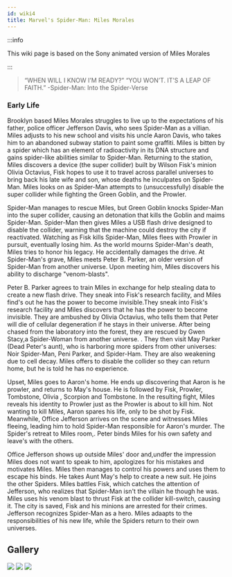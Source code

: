```yaml
---
id: wiki4
title: Marvel's Spider-Man: Miles Morales
---
```


:::info

This wiki page is based on the Sony animated version of Miles Morales

:::

> “WHEN WILL I KNOW I’M READY?”
>“YOU WON’T. IT’S A LEAP OF FAITH.”
-Spider-Man: Into the Spider-Verse

### Early Life
Brooklyn based Miles Morales struggles to live up to the expectations of his father, police officer Jefferson Davis, who sees Spider-Man as a villian. Miles adjusts to his new school and visits his uncle Aaron Davis, who takes him to an abandoned subway station to paint some graffiti. Miles is bitten by a spider which has an element of radioactivity in its DNA structure and gains spider-like abilities similar to Spider-Man. Returning to the station, Miles discovers a device (the super collider) built by Wilson Fisk's minion Olivia Octavius, Fisk hopes to use it to travel across parallel universes to bring back his late wife and son, whose deaths he inculpates on Spider-Man. Miles looks on as Spider-Man attempts to (unsuccessfully) disable the super collider while fighting the Green Goblin, and the Prowler.

Spider-Man manages to rescue Miles, but Green Goblin knocks Spider-Man into the super collider, causing an detonation that kills the Goblin and maims Spider-Man. Spider-Man then gives Miles a USB flash drive designed to disable the collider, warning that the machine could destroy the city if reactivated. Watching as Fisk kills Spider-Man, Miles flees with Prowler in pursuit, eventually losing him. As the world mourns Spider-Man's death, Miles tries to honor his legacy. He accidentally damages the drive. At Spider-Man's grave, Miles meets Peter B. Parker, an older version of Spider-Man from another universe. Upon meeting him, Miles discovers his ability to discharge "venom-blasts".

Peter B. Parker  agrees to train Miles in exchange for help stealing data to create a new flash drive. They sneak into Fisk's research facility, and Miles find's out  he has the power to become invisible.They sneak into Fisk's research facility and Miles discovers that he has the power to become invisible. They are ambushed by Olivia Octavius, who tells them that Peter will die of cellular degeneration if he stays in their universe. After being chased from the laboratory  into the forest, they are rescued by Gwen Stacy,a Spider-Woman from another universe. . They then visit May Parker (Dead Peter's aunt), who is harboring more spiders from other universes: Noir Spider-Man, Peni Parker, and Spider-Ham. They are also weakening due to cell decay. Miles 
offers to disable the collider so they can return home, but he is told he has no experience.

Upset, Miles goes to Aaron's home. He ends up discovering that Aaron is he prowler, and returns to May's house. He is followed by Fisk, Prowler, Tombstone, Olivia , Scorpion and Tombstone. In the resulting fight, Miles reveals his identity to Prowler just as the Prowler is about to kill him. Not wanting to kill Miles, Aaron spares his life, only to be shot by Fisk. Meanwhile, Office Jefferson arrives on the scene and witnesses Miles fleeing, leading him to hold Spider-Man responsible for Aaron's murder.
The Spider's retreat to Miles room,. Peter binds Miles for his own safety and leave's with the others.

Office Jefferson shows up outside Miles' door and,undfer the impression Miles does not want to speak to him, apologizes for his mistakes and motivates Miles. Miles then manages to control his powers and uses them to escape his binds. He takes Aunt May's help to create a new suit. He joins the other Spiders. Miles battles Fisk, which catches the attention of Jefferson, who realizes that Spider-Man isn't the villain he though he was. Miles uses his venom blast to thrust Fisk at the collider kill-switch, causing it. The city is saved, Fisk and his minions are arrested for their crimes. Jefferson recognizes Spider-Man as a hero.
Miles adaapts to the responsibilities of his new life, while the Spiders return to their own universes.


## Gallery

![](https://m.media-amazon.com/images/M/MV5BMjMwNDkxMTgzOF5BMl5BanBnXkFtZTgwNTkwNTQ3NjM@._V1_.jpg) ![](https://play-lh.googleusercontent.com/tRZYfjWo9wpy_yTCjEaIAikiJZzHYNDZN_6teeZ1JM9MEanq4PLvEmSGtn2AtTLO1XY-cA) ![](https://resizing.flixster.com/_l50Ahm00b-RO9Ao2s3AyMjUWiU=/ems.cHJkLWVtcy1hc3NldHMvbW92aWVzL2ExYTZmMWFkLWViZWItNDNhMS1iZTEwLTcxODk1YTk3NWFhMy53ZWJw)
